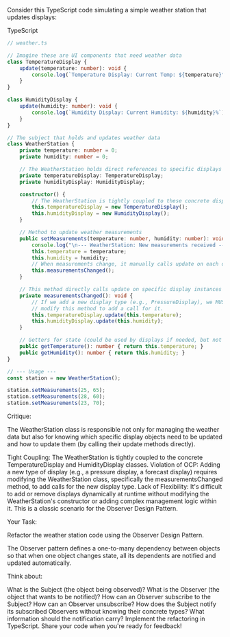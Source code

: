 Consider this TypeScript code simulating a simple weather station that updates displays:

TypeScript

```ts
// weather.ts

// Imagine these are UI components that need weather data
class TemperatureDisplay {
    update(temperature: number): void {
        console.log(`Temperature Display: Current Temp: ${temperature}°C`);
    }
}

class HumidityDisplay {
    update(humidity: number): void {
        console.log(`Humidity Display: Current Humidity: ${humidity}%`);
    }
}

// The subject that holds and updates weather data
class WeatherStation {
    private temperature: number = 0;
    private humidity: number = 0;

    // The WeatherStation holds direct references to specific displays
    private temperatureDisplay: TemperatureDisplay;
    private humidityDisplay: HumidityDisplay;

    constructor() {
        // The WeatherStation is tightly coupled to these concrete display types
        this.temperatureDisplay = new TemperatureDisplay();
        this.humidityDisplay = new HumidityDisplay();
    }

    // Method to update weather measurements
    public setMeasurements(temperature: number, humidity: number): void {
        console.log("\n--- WeatherStation: New measurements received ---");
        this.temperature = temperature;
        this.humidity = humidity;
        // When measurements change, it manually calls update on each display
        this.measurementsChanged();
    }

    // This method directly calls update on specific display instances
    private measurementsChanged(): void {
        // If we add a new display type (e.g., PressureDisplay), we MUST
        // modify this method to add a call for it.
        this.temperatureDisplay.update(this.temperature);
        this.humidityDisplay.update(this.humidity);
    }

    // Getters for state (could be used by displays if needed, but not in current 'bad' code)
    public getTemperature(): number { return this.temperature; }
    public getHumidity(): number { return this.humidity; }
}

// --- Usage ---
const station = new WeatherStation();

station.setMeasurements(25, 65);
station.setMeasurements(28, 60);
station.setMeasurements(23, 70);
```

Critique:

The WeatherStation class is responsible not only for managing the weather data but also for knowing which specific display objects need to be updated and how to update them (by calling their update methods directly).

Tight Coupling: The WeatherStation is tightly coupled to the concrete TemperatureDisplay and HumidityDisplay classes.
Violation of OCP: Adding a new type of display (e.g., a pressure display, a forecast display) requires modifying the WeatherStation class, specifically the measurementsChanged method, to add calls for the new display type.
Lack of Flexibility: It's difficult to add or remove displays dynamically at runtime without modifying the WeatherStation's constructor or adding complex management logic within it.
This is a classic scenario for the Observer Design Pattern.

Your Task:

Refactor the weather station code using the Observer Design Pattern.

The Observer pattern defines a one-to-many dependency between objects so that when one object changes state, all its dependents are notified and updated automatically.

Think about:

What is the Subject (the object being observed)?
What is the Observer (the object that wants to be notified)?
How can an Observer subscribe to the Subject?
How can an Observer unsubscribe?
How does the Subject notify its subscribed Observers without knowing their concrete types?
What information should the notification carry?
Implement the refactoring in TypeScript. Share your code when you're ready for feedback!